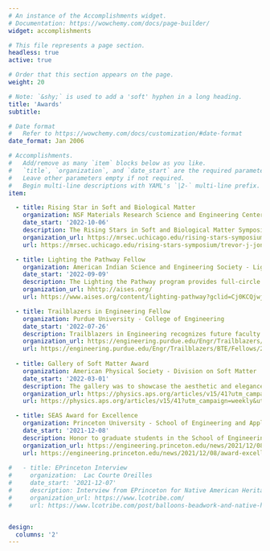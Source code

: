 ```yaml
---
# An instance of the Accomplishments widget.
# Documentation: https://wowchemy.com/docs/page-builder/
widget: accomplishments

# This file represents a page section.
headless: true
active: true

# Order that this section appears on the page.
weight: 20

# Note: `&shy;` is used to add a 'soft' hyphen in a long heading.
title: 'Awards'
subtitle:

# Date format
#   Refer to https://wowchemy.com/docs/customization/#date-format
date_format: Jan 2006

# Accomplishments.
#   Add/remove as many `item` blocks below as you like.
#   `title`, `organization`, and `date_start` are the required parameters.
#   Leave other parameters empty if not required.
#   Begin multi-line descriptions with YAML's `|2-` multi-line prefix.
item:

  - title: Rising Star in Soft and Biological Matter
    organization: NSF Materials Research Science and Engineering Centers - University of Chicago and University of California San Diego
    date_start: '2022-10-06'
    description: The Rising Stars in Soft and Biological Matter Symposium is a platform for exceptional early-career scientists in the broad field of soft and biological matter to present their work. The speakers are chosen for their track record of research accomplishments and demonstrated contributions to enhancing diversity, equity, and inclusion in STEM. I was chosen as a speaker for the virtual conference held on October 6-7, 2022.
    organization_url: https://mrsec.uchicago.edu/rising-stars-symposium/
    url: https://mrsec.uchicago.edu/rising-stars-symposium/trevor-j-jones/

  - title: Lighting the Pathway Fellow
    organization: American Indian Science and Engineering Society - Lighting the Pathway to Faculty Careers for Natives in STEM (NSF)
    date_start: '2022-09-09'
    description: The Lighting the Pathway program provides full-circle of support to American Indians on the pathway to becoming STEM faculty. I was invited to the final cohort of Lighting the Pathway. As a fellow I recieve mentorship as I attend faculty development programs and the national AISES conference.
    organization_url: hhttp://aises.org/
    url: https://www.aises.org/content/lighting-pathway?gclid=Cj0KCQjwjvaYBhDlARIsAO8PkE3jLcIhc5lV_bkPOzUDjnXu74Soz97iodS25ogxK5DPqU3hgh_6_M0aAnPwEALw_wcB

  - title: Trailblazers in Engineering Fellow
    organization: Purdue University - College of Engineering
    date_start: '2022-07-26'
    description: Trailblazers in Engineering recognizes future faculty in engineering who are committed to increasing the success of underrepresented communities of engineers. I was named a Black Trailblazer in Engineering Fellow for the 2022 cohort and attended a workshop hosted on Purdue's campus.
    organization_url: https://engineering.purdue.edu/Engr/Trailblazers/Fellows
    url: https://engineering.purdue.edu/Engr/Trailblazers/BTE/Fellows/2022-fellows/Jones
    
  - title: Gallery of Soft Matter Award
    organization: American Physical Society - Division on Soft Matter
    date_start: '2022-03-01'
    description: The gallery was to showcase the aesthetic and elegance of soft matter systems. I won the prize for video based on aesthetics and scientific explanation. You can check out the video on [{{< icon name="youtube" pack="fab" >}} youtube](https://www.youtube.com/watch?v=61HpWDJ1bsw).
    organization_url: https://physics.aps.org/articles/v15/41?utm_campaign=weekly&utm_medium=email&utm_source=emailalert
    url: https://physics.aps.org/articles/v15/41?utm_campaign=weekly&utm_medium=email&utm_source=emailalert

  - title: SEAS Award for Excellence
    organization: Princeton University - School of Engineering and Applied Sciences
    date_start: '2021-12-08'
    description: Honor to graduate students in the School of Engineering and Applied Sciences for excelling in classes, research, teaching, and leadership.
    organization_url: https://engineering.princeton.edu/news/2021/12/08/award-excellence-honors-graduate-student-achievement-2
    url: https://engineering.princeton.edu/news/2021/12/08/award-excellence-honors-graduate-student-achievement-2
  
#   - title: EPrinceton Interview
#     organization:  Lac Courte Oreilles 
#     date_start: '2021-12-07'
#     description: Interview from EPrinceton for Native American Heritage Month. The interview was featured in the News & Information of the Lac Courte Oreilles Tribe. 
#     organization_url: https://www.lcotribe.com/
#     url: https://www.lcotribe.com/post/balloons-beadwork-and-native-heritage-are-inspiration-for-materials-engineer


design:
  columns: '2'
---
```

